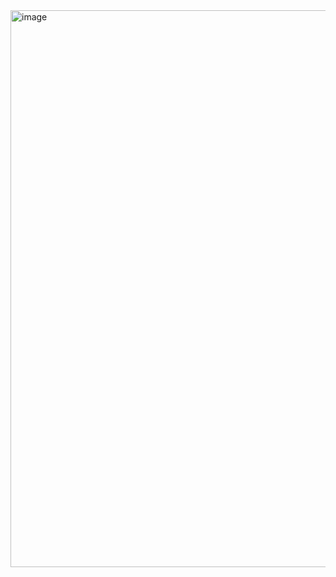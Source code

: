<img width="1908" height="891" alt="image" src="https://github.com/user-attachments/assets/bd17b7ad-a737-4761-b9f9-a5a7fd477cc1" />
